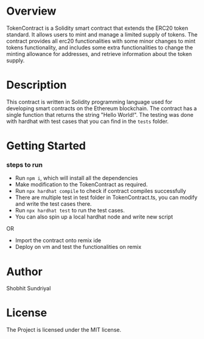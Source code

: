 # Overview

TokenContract is a Solidity smart contract that extends the ERC20 token standard. It allows users to mint and manage a limited supply of tokens. The contract provides all erc20 functionalities with some minor changes to mint tokens functionality, and includes some extra functionalities to change the minting allowance for addresses, and retrieve information about the token supply.

# Description

This contract is written in Solidity programming language used for developing smart contracts on the Ethereum blockchain. The contract has a single function that returns the string "Hello World!". The testing was done with hardhat with test cases that you can find in the `tests` folder.

# Getting Started

### steps to run
- Run `npm i`, which will install all the dependencies
- Make modification to the TokenContract as required.
- Run `npx hardhat compile` to check if contract compiles successfully
- There are multiple test in test folder in TokenContract.ts, you can modify and write the test cases there.
- Run `npx hardhat test` to run the test cases.
- You can also spin up a local hardhat node and write new script
<!-- <br /> -->
  OR
<br />

- Import the contract onto remix ide
- Deploy on vm and test the functionalities on remix

# Author
Shobhit Sundriyal

# License
The Project is licensed under the MIT license.
